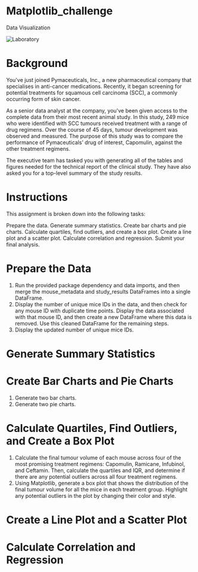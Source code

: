 # Matplotlib_challenge
Data Visualization

![Laboratory](https://github.com/EvgeniiaKei/Matplotlib_challenge/assets/166274251/dcd8d19c-47cd-43c3-991b-6be44b67c698)
# Background
You've just joined Pymaceuticals, Inc., a new pharmaceutical company that specialises in anti-cancer medications. Recently, it began screening for potential treatments for squamous cell carcinoma (SCC), a commonly occurring form of skin cancer.

As a senior data analyst at the company, you've been given access to the complete data from their most recent animal study. In this study, 249 mice who were identified with SCC tumours received treatment with a range of drug regimens. Over the course of 45 days, tumour development was observed and measured. The purpose of this study was to compare the performance of Pymaceuticals’ drug of interest, Capomulin, against the other treatment regimens.

The executive team has tasked you with generating all of the tables and figures needed for the technical report of the clinical study. They have also asked you for a top-level summary of the study results.

# Instructions
This assignment is broken down into the following tasks:

Prepare the data.
Generate summary statistics.
Create bar charts and pie charts.
Calculate quartiles, find outliers, and create a box plot.
Create a line plot and a scatter plot.
Calculate correlation and regression.
Submit your final analysis.
# Prepare the Data
1. Run the provided package dependency and data imports, and then merge the mouse_metadata and study_results DataFrames into a single DataFrame.
2. Display the number of unique mice IDs in the data, and then check for any mouse ID with duplicate time points. Display the data associated with that mouse ID, and then create a new DataFrame where this data is removed. Use this cleaned DataFrame for the remaining steps.
3. Display the updated number of unique mice IDs.
# Generate Summary Statistics
# Create Bar Charts and Pie Charts
1. Generate two bar charts.
2. Generate two pie charts.
# Calculate Quartiles, Find Outliers, and Create a Box Plot
1. Calculate the final tumour volume of each mouse across four of the most promising treatment regimens: Capomulin, Ramicane, Infubinol, and Ceftamin. Then, calculate the quartiles and IQR, and determine if there are any potential outliers across all four treatment regimens.
2. Using Matplotlib, generate a box plot that shows the distribution of the final tumour volume for all the mice in each treatment group. Highlight any potential outliers in the plot by changing their color and style.
# Create a Line Plot and a Scatter Plot
# Calculate Correlation and Regression
